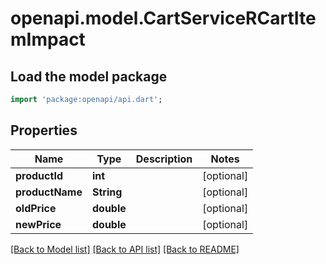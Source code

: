# openapi.model.CartServiceRCartItemImpact

## Load the model package
```dart
import 'package:openapi/api.dart';
```

## Properties
Name | Type | Description | Notes
------------ | ------------- | ------------- | -------------
**productId** | **int** |  | [optional] 
**productName** | **String** |  | [optional] 
**oldPrice** | **double** |  | [optional] 
**newPrice** | **double** |  | [optional] 

[[Back to Model list]](../README.md#documentation-for-models) [[Back to API list]](../README.md#documentation-for-api-endpoints) [[Back to README]](../README.md)



